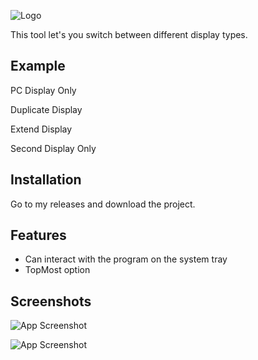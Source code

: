 
![Logo](https://i.imgur.com/jDwKsii.png)


This tool let's you switch between different display types.

## Example
PC Display Only

Duplicate Display

Extend Display

Second Display Only
## Installation

Go to my releases and download the project.
## Features

- Can interact with the program on the system tray
- TopMost option
## Screenshots

![App Screenshot](https://i.imgur.com/JlCGe3O.png)

![App Screenshot](https://i.imgur.com/b0MMvtK.png)

